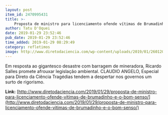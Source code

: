 ```yaml
---
layout: post
item_id: 2470995431
title: >-
    Proposta de ministro para licenciamento ofende vítimas de Brumadinho e o bom senso
author: Tatu D'Oquei
date: 2019-01-29 23:52:46
pub_date: 2019-01-29 23:52:46
time_added: 2019-01-29 08:29:49
category: refletimos
image: http://www.diretodaciencia.com/wp-content/uploads/2019/01/26012019-encontro-de-trabalho_46830325422_o.jpg
---
```


Em resposta ao gigantesco desastre com barragem de mineradora, Ricardo Salles promete afrouxar legislação ambiental. CLAUDIO ANGELO, Especial para Direto da Ciência Tragédias tendem a despertar nos governos um surto de rigorismo.

**Link:** [http://www.diretodaciencia.com/2019/01/29/proposta-de-ministro-para-licenciamento-ofende-vitimas-de-brumadinho-e-o-bom-senso/](http://www.diretodaciencia.com/2019/01/29/proposta-de-ministro-para-licenciamento-ofende-vitimas-de-brumadinho-e-o-bom-senso/)

